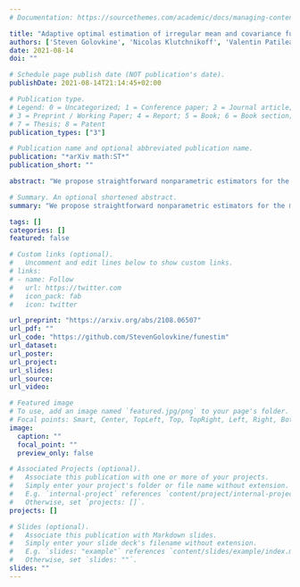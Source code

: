 ```yaml
---
# Documentation: https://sourcethemes.com/academic/docs/managing-content/

title: "Adaptive optimal estimation of irregular mean and covariance functions"
authors: ['Steven Golovkine', 'Nicolas Klutchnikoff', 'Valentin Patilea']
date: 2021-08-14
doi: ""

# Schedule page publish date (NOT publication's date).
publishDate: 2021-08-14T21:14:45+02:00

# Publication type.
# Legend: 0 = Uncategorized; 1 = Conference paper; 2 = Journal article;
# 3 = Preprint / Working Paper; 4 = Report; 5 = Book; 6 = Book section;
# 7 = Thesis; 8 = Patent
publication_types: ["3"]

# Publication name and optional abbreviated publication name.
publication: "*arXiv math:ST*"
publication_short: ""

abstract: "We propose straightforward nonparametric estimators for the mean and the covariance functions of functional data. Our setup covers a wide range of practical situations. The random trajectories are, not necessarily differentiable, have unknown regularity, and are measured with error at discrete design points. The measurement error could be heteroscedastic. The design points could be either randomly drawn or common for all curves. The definition of our nonparametric estimators depends on the local regularity of the stochastic process generating the functional data. We first propose a simple estimator of this local regularity which takes strength from the replication and regularization features of functional data. Next, we use the 'smoothing first, then estimate' approach for the mean and the covariance functions. The new nonparametric estimators achieve optimal rates of convergence. They can be applied with both sparsely or densely sampled curves, are easy to calculate and to update, and perform well in simulations. Simulations built upon a real data example on household power consumption illustrate the effectiveness of the new approach."

# Summary. An optional shortened abstract.
summary: "We propose straightforward nonparametric estimators for the mean and the covariance functions of functional data. Our setup covers a wide range of practical situations. The random trajectories are, not necessarily differentiable, have unknown regularity, and are measured with error at discrete design points. The measurement error could be heteroscedastic. The design points could be either randomly drawn or common for all curves. The definition of our nonparametric estimators depends on the local regularity of the stochastic process generating the functional data. We first propose a simple estimator of this local regularity which takes strength from the replication and regularization features of functional data. Next, we use the 'smoothing first, then estimate' approach for the mean and the covariance functions. The new nonparametric estimators achieve optimal rates of convergence. They can be applied with both sparsely or densely sampled curves, are easy to calculate and to update, and perform well in simulations. Simulations built upon a real data example on household power consumption illustrate the effectiveness of the new approach."

tags: []
categories: []
featured: false

# Custom links (optional).
#   Uncomment and edit lines below to show custom links.
# links:
# - name: Follow
#   url: https://twitter.com
#   icon_pack: fab
#   icon: twitter

url_preprint: "https://arxiv.org/abs/2108.06507"
url_pdf: ""
url_code: "https://github.com/StevenGolovkine/funestim"
url_dataset:
url_poster:
url_project:
url_slides:
url_source:
url_video:

# Featured image
# To use, add an image named `featured.jpg/png` to your page's folder.
# Focal points: Smart, Center, TopLeft, Top, TopRight, Left, Right, BottomLeft, Bottom, BottomRight.
image:
  caption: ""
  focal_point: ""
  preview_only: false

# Associated Projects (optional).
#   Associate this publication with one or more of your projects.
#   Simply enter your project's folder or file name without extension.
#   E.g. `internal-project` references `content/project/internal-project/index.md`.
#   Otherwise, set `projects: []`.
projects: []

# Slides (optional).
#   Associate this publication with Markdown slides.
#   Simply enter your slide deck's filename without extension.
#   E.g. `slides: "example"` references `content/slides/example/index.md`.
#   Otherwise, set `slides: ""`.
slides: ""
---
```

